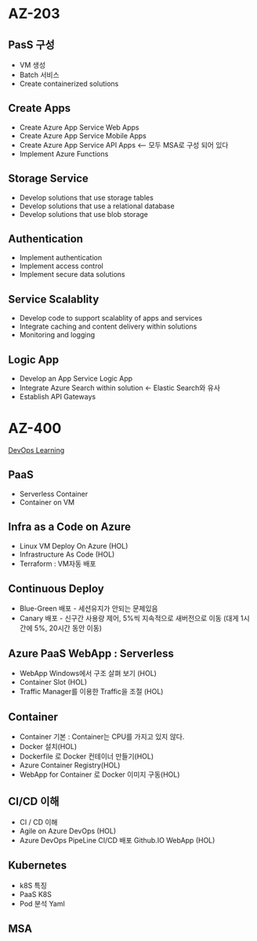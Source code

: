 # AZ-203
## PasS 구성
* VM 생성
* Batch 서비스 
* Create containerized solutions

## Create Apps
* Create Azure App Service Web Apps
* Create Azure App Service Mobile Apps
* Create Azure App Service API Apps <-- 모두 MSA로 구성 되어 있다
* Implement Azure Functions

## Storage Service
* Develop solutions that use storage tables
* Develop solutions that use a relational database
* Develop solutions that use blob storage

## Authentication
* Implement authentication
* Implement access control
* Implement secure data solutions

## Service Scalablity 
* Develop code to support scalablity of apps and services
* Integrate caching and content delivery within solutions
* Monitoring and logging

## Logic App
* Develop an App Service Logic App
* Integrate Azure Search within solution <- Elastic Search와 유사
* Establish API Gateways

# AZ-400
<a href="https://github.com/kalphageek/Azure/wiki/1.-DevOps-Learning">DevOps Learning</a>
## PaaS
* Serverless Container
* Container on VM

## Infra as a Code on Azure
* Linux VM Deploy On Azure (HOL)
* Infrastructure As Code (HOL)
* Terraform : VM자동 배포

## Continuous Deploy
* Blue-Green 배포 - 세션유지가 안되는 문제있음
* Canary 배포 - 신구간 사용량 제어, 5%씩 지속적으로 새버전으로 이동 (대게 1시간에 5%, 20시간 동안 이동)

## Azure PaaS WebApp : Serverless
* WebApp Windows에서 구조 살펴 보기 (HOL)
* Container Slot (HOL)
* Traffic Manager를 이용한 Traffic을 조절 (HOL)

## Container
* Container 기본 : Container는 CPU를 가지고 있지 않다.
* Docker 설치(HOL)
* Dockerfile 로 Docker 컨테이너 만들기(HOL)
* Azure Container Registry(HOL)
* WebApp for Container 로 Docker 이미지 구동(HOL)

## CI/CD 이해
* CI / CD 이해
* Agile on Azure DevOps (HOL)
* Azure DevOps PipeLine CI/CD 배포 Github.IO WebApp (HOL)

## Kubernetes
* k8S 특징
* PaaS K8S
* Pod 분석 Yaml

## MSA
